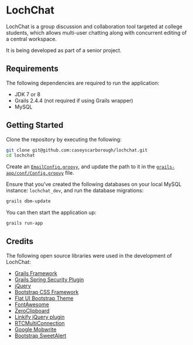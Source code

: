 # LochChat

LochChat is a group discussion and collaboration tool targeted at college students, which allows multi-user chatting along with concurrent editing of a central workspace.

It is being developed as part of a senior project.

## Requirements

The following dependencies are required to run the application:

* JDK 7 or 8
* Grails 2.4.4 (not required if using Grails wrapper)
* MySQL

## Getting Started

Clone the repository by executing the following:

```bash
git clone git@github.com:caseyscarborough/lochchat.git
cd lochchat
```

Create an [`EmailConfig.groovy`](https://github.com/caseyscarborough/lochchat/blob/ce6c36dc22287d62a3c95168e39b750e84c959a3/grails-app/conf/EmailConfig.example.groovy), and update the path to it in the [`grails-app/conf/Config.groovy`](https://github.com/caseyscarborough/lochchat/blob/ce6c36dc22287d62a3c95168e39b750e84c959a3/grails-app/conf/Config.groovy#L17) file.

Ensure that you've created the following databases on your local MySQL instance: `lochchat_dev`, and run the database migrations:

```bash
grails dbm-update
```

You can then start the application up:

```bash
grails run-app
```

## Credits

The following open source libraries were used in the development of LochChat:

* [Grails Framework](http://grails.org)
* [Grails Spring Security Plugin](http://grails.org/plugin/spring-security-core)
* [jQuery](http://jquery.com/)
* [Bootstrap CSS Framework](http://getbootstrap.com/)
* [Flat UI Bootstrap Theme](http://designmodo.github.io/Flat-UI/)
* [FontAwesome](http://fontawesome.io/)
* [ZeroClipboard](http://zeroclipboard.org/)
* [Linkify jQuery plugin](http://soapbox.github.io/jQuery-linkify/)
* [RTCMultiConnection](http://www.rtcmulticonnection.org/)
* [Google Mobwrite](http://code.google.com/p/google-mobwrite/)
* [Bootstrap SweetAlert](http://lipis.github.io/bootstrap-sweetalert/)